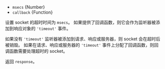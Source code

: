 <!-- YAML
added: v0.9.12
-->

* `msecs` {Number}
* `callback` {Function}

设置 socket 的超时时间为 `msecs`。
如果提供了回调函数，则它会作为监听器被添加到响应对象的 `'timeout'` 事件。

如果没有 `'timeout'` 监听器被添加到请求、响应或服务器，则 socket 会在超时后被销毁。
如果在请求、响应或服务器的 `'timeout'` 事件上分配了回调函数，则回调函数需要处理超时的 socket。

返回 `response`。

